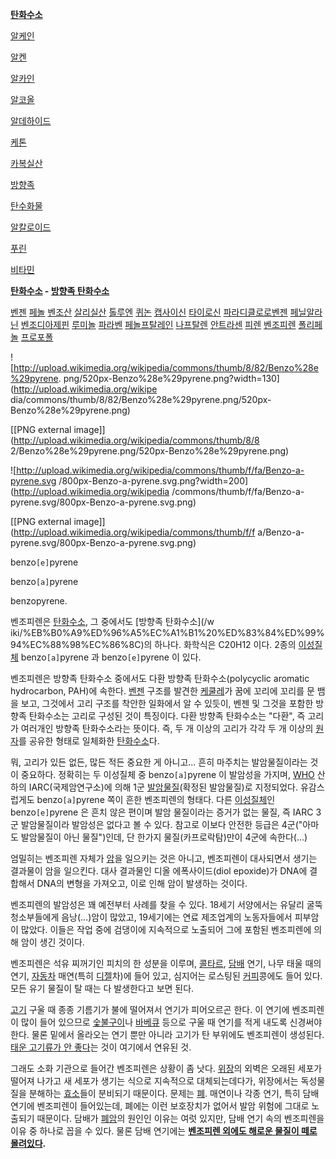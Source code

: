 **[탄화수소](%ED%83%84%ED%99%94%EC%88%98%EC%86%8C.md)**

[알케인](%EC%95%8C%EC%BC%80%EC%9D%B8.md)

[알켄](%EC%95%8C%EC%BC%84.md)

[알카인](%EC%95%8C%EC%B9%B4%EC%9D%B8.md)

[알코올](%EC%95%8C%EC%BD%94%EC%98%AC.md)

[알데하이드](%EC%95%8C%EB%8D%B0%ED%95%98%EC%9D%B4%EB%93%9C.md)

[케톤](%EC%BC%80%ED%86%A4.md)

[카복실산](%EC%B9%B4%EB%B3%B5%EC%8B%A4%EC%82%B0.md)

[방향족](%EB%B0%A9%ED%96%A5%EC%A1%B1.md)

[탄수화물](%ED%83%84%EC%88%98%ED%99%94%EB%AC%BC.md)

[알칼로이드](%EC%95%8C%EC%B9%BC%EB%A1%9C%EC%9D%B4%EB%93%9C.md)

[푸린](%ED%91%B8%EB%A6%B0.md)

[비타민](%EB%B9%84%ED%83%80%EB%AF%BC.md)

  

**[탄화수소](%ED%83%84%ED%99%94%EC%88%98%EC%86%8C.md) \- [방향족 탄화수소](%EB%B0%A9%ED%96%A5%EC%A1%B1%20%ED%83%84%ED%99%94%EC%88%98%EC%86%8C.md)**

[벤젠](%EB%B2%A4%EC%A0%A0.md) [페놀](%ED%8E%98%EB%86%80.md)
[벤조산](%EB%B2%A4%EC%A1%B0%EC%82%B0.md)
[살리실산](%EC%82%B4%EB%A6%AC%EC%8B%A4%EC%82%B0.md)
[톨루엔](%ED%86%A8%EB%A3%A8%EC%97%94.md) [퀴논](%ED%80%B4%EB%85%BC.md)
[캡사이신](%EC%BA%A1%EC%82%AC%EC%9D%B4%EC%8B%A0.md)
[타이로신](%ED%83%80%EC%9D%B4%EB%A1%9C%EC%8B%A0.md) [파라디클로로벤젠](%ED%8C%8C%EB%9D%BC%EB%94%94%ED%81%B4%EB%A1%9C%EB%A1%9C%EB%B2%A4%EC%A0%A0.md)
[페닐알라닌](%ED%8E%98%EB%8B%90%EC%95%8C%EB%9D%BC%EB%8B%8C.md)
[벤조디아제핀](%EB%B2%A4%EC%A1%B0%EB%94%94%EC%95%84%EC%A0%9C%ED%95%80.md)
[루미놀](%EB%A3%A8%EB%AF%B8%EB%86%80.md)
[파라벤](%ED%8C%8C%EB%9D%BC%EB%B2%A4.md)
[페놀프탈레인](%ED%8E%98%EB%86%80%ED%94%84%ED%83%88%EB%A0%88%EC%9D%B8.md)
[나프탈렌](%EB%82%98%ED%94%84%ED%83%88%EB%A0%8C.md)
[안트라센](%EC%95%88%ED%8A%B8%EB%9D%BC%EC%84%BC.md)
[피렌](%ED%94%BC%EB%A0%8C.md)
[벤조피렌](%EB%B2%A4%EC%A1%B0%ED%94%BC%EB%A0%8C.md)
[폴리페놀](%ED%8F%B4%EB%A6%AC%ED%8E%98%EB%86%80.md)
[프로포폴](%ED%94%84%EB%A1%9C%ED%8F%AC%ED%8F%B4.md)

  

![http://upload.wikimedia.org/wikipedia/commons/thumb/8/82/Benzo%28e%29pyrene.
png/520px-Benzo%28e%29pyrene.png?width=130](http://upload.wikimedia.org/wikipe
dia/commons/thumb/8/82/Benzo%28e%29pyrene.png/520px-Benzo%28e%29pyrene.png)

[[PNG external image]](http://upload.wikimedia.org/wikipedia/commons/thumb/8/8
2/Benzo%28e%29pyrene.png/520px-Benzo%28e%29pyrene.png)

![http://upload.wikimedia.org/wikipedia/commons/thumb/f/fa/Benzo-a-pyrene.svg
/800px-Benzo-a-pyrene.svg.png?width=200](http://upload.wikimedia.org/wikipedia
/commons/thumb/f/fa/Benzo-a-pyrene.svg/800px-Benzo-a-pyrene.svg.png)

[[PNG external image]](http://upload.wikimedia.org/wikipedia/commons/thumb/f/f
a/Benzo-a-pyrene.svg/800px-Benzo-a-pyrene.svg.png)

benzo`[e]`pyrene

benzo`[a]`pyrene

  
benzopyrene.

벤조피렌은 [탄화수소](%ED%83%84%ED%99%94%EC%88%98%EC%86%8C.md), 그 중에서도 [방향족 탄화수소](/w
iki/%EB%B0%A9%ED%96%A5%EC%A1%B1%20%ED%83%84%ED%99%94%EC%88%98%EC%86%8C)의 하나다.
화학식은 C20H12 이다. 2종의 [이성질체](%EC%9D%B4%EC%84%B1%EC%A7%88%EC%B2%B4.md)
benzo`[a]`pyrene 과 benzo`[e]`pyrene 이 있다.

벤조피렌은 방향족 탄화수소 중에서도 다환 방향족 탄화수소(polycyclic aromatic hydrocarbon, PAH)에 속한다.
[벤젠](%EB%B2%A4%EC%A0%A0.md) 구조를 발견한
[케쿨레](%EC%BC%80%EC%BF%A8%EB%A0%88.md)가 꿈에 꼬리에 꼬리를 문 뱀을 보고, 그것에서 고리 구조를 착안한
일화에서 알 수 있듯이, 벤젠 및 그것을 포함한 방향족 탄화수소는 고리로 구성된 것이 특징이다. 다환 방향족 탄화수소는 "다환", 즉 고리가
여러개인 방향족 탄화수소라는 뜻이다. 즉, 두 개 이상의 고리가 각각 두 개 이상의 [원자](%EC%9B%90%EC%9E%90.md)를
공유한 형태로 일체화한 [탄화수소](%ED%83%84%ED%99%94%EC%88%98%EC%86%8C.md)다.

뭐, 고리가 있든 없든, 많든 적든 중요한 게 아니고... 흔히 마주치는 발암물질이라는 것이 중요하다. 정확히는 두 이성질체 중
benzo`[a]`pyrene 이 발암성을 가지며, [WHO](WHO.md) 산하의 IARC(국제암연구소)에 의해 1군
[발암물질](%EB%B0%9C%EC%95%94%EB%AC%BC%EC%A7%88.md)(확정된 발암물질)로 지정되었다. 유감스럽게도
benzo`[a]`pyrene 쪽이 흔한 벤조피렌의 형태다. 다른
[이성질체](%EC%9D%B4%EC%84%B1%EC%A7%88%EC%B2%B4.md)인 benzo`[e]`pyrene 은 흔치 않은
편이며 발암 물질이라는 증거가 없는 물질, 즉 IARC 3군 발암물질이라 발암성은 없다고 볼 수 있다. 참고로 이보다 안전한 등급은
4군("아마도 발암물질이 아닌 물질")인데, 단 한가지 물질(카프로락탐)만이 4군에 속한다(...)

엄밀히는 벤조피렌 자체가 [암](%EC%95%94.md)을 일으키는 것은 아니고, 벤조피렌이 대사되면서 생기는 결과물이 암을 일으킨다.
대사 결과물인 디올 에폭사이드(diol epoxide)가 DNA에 결합해서 DNA의 변형을 가져오고, 이로 인해 암이 발생하는 것이다.

벤조피렌의 발암성은 꽤 예전부터 사례를 찾을 수 있다. 18세기 서양에서는 유달리 굴뚝 청소부들에게 음낭(...)암이 많았고, 19세기에는
연료 제조업계의 노동자들에서 피부암이 많았다. 이들은 작업 중에 검댕이에 지속적으로 노출되어 그에 포함된 벤조피렌에 의해 암이 생긴 것이다.

벤조피렌은 석유 찌꺼기인 피치의 한 성분을 이루며, [콜타르](%ED%83%80%EB%A5%B4.md),
[담배](%EB%8B%B4%EB%B0%B0.md) 연기, 나무 태울 때의 연기,
[자동차](%EC%9E%90%EB%8F%99%EC%B0%A8.md) 매연(특히
[디젤](%EB%94%94%EC%A0%A4.md)차)에 들어 있고, 심지어는 로스팅된
[커피](%EC%BB%A4%ED%94%BC.md)콩에도 들어 있다. 모든 유기 물질이 탈 때는 다 발생한다고 보면 된다.

[고기](%EA%B3%A0%EA%B8%B0.md) 구울 때 종종 기름기가 불에 떨어져서 연기가 피어오르곤 한다. 이 연기에 벤조피렌이
많이 들어 있으므로 [숯불구이](%EC%88%AF%EB%B6%88%EA%B5%AC%EC%9D%B4.md)나
[바베큐](%EB%B0%94%EB%B2%A0%ED%81%90.md) 등으로 구울 때 연기를 적게 내도록 신경써야 한다. 물론 밑에서
올라오는 연기 뿐만 아니라 고기가 탄 부위에도 벤조피렌이 생성된다. [태운 고기류가 안 좋다](%ED%83%84%20%EC%9D%8C%EC%8B%9D%EC%9D%84%20%EB%A8%B9%EC%9C%BC%EB%A9%B4%20%EC%95%94%EC%97%90%20%EA%B1%B8%EB%A6%B0%EB%8B%A4.md)는 것이 여기에서 연유된 것.

그래도 소화 기관으로 들어간 벤조피렌은 상황이 좀 낫다. [위장](%EC%9C%84%EC%9E%A5.md)의 외벽은 오래된 세포가
떨어져 나가고 새 세포가 생기는 식으로 지속적으로 대체되는데다가, 위장에서는 독성물질을 분해하는
[효소](%ED%9A%A8%EC%86%8C.md)들이 분비되기 때문이다. 문제는 [폐](%ED%8F%90.md). 매연이나 각종
연기, 특히 담배 연기에 벤조피렌이 들어있는데, 폐에는 이런 보호장치가 없어서 발암 위험에 그대로 노출되기 때문이다. 담배가
[폐암](%ED%8F%90%EC%95%94.md)의 원인인 이유는 여럿 있지만, 담배 연기 속의 벤조피렌을 이유 중 하나로 꼽을 수
있다. 물론 담배 연기에는 **[벤조피렌 외에도 해로운 물질이 떼로 몰려있다](%EB%8B%B4%EB%B0%B0/%ED%95%B4%EC%95%85.md).**

